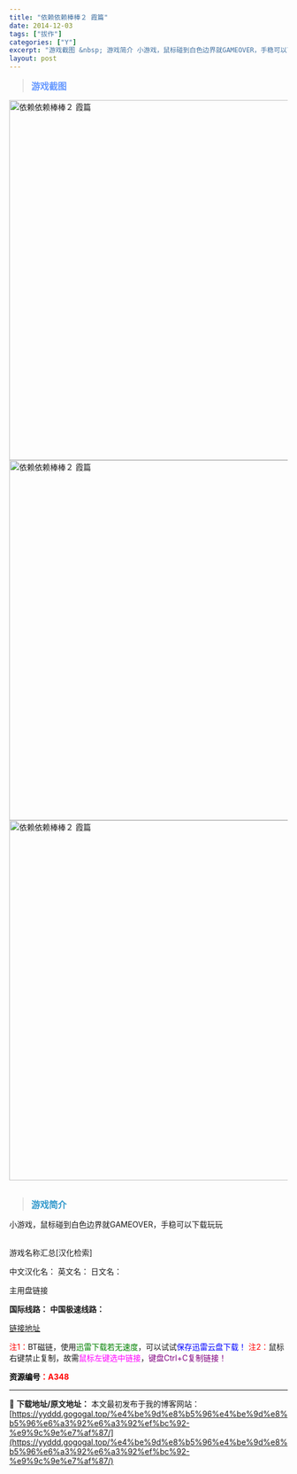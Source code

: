 ```yaml
---
title: "依赖依赖棒棒２ 霞篇"
date: 2014-12-03
tags: ["拔作"]
categories: ["Y"]
excerpt: "游戏截图 &nbsp; 游戏简介 小游戏，鼠标碰到白色边界就GAMEOVER，手稳可以下载玩玩 &nbsp; 游戏名称汇总[汉化检索] 中文汉化名： 英文名： 日文名： 主用盘链接 国际线路： 中国极速线路： 链接地址 注1：BT磁链，使用迅雷下载若无速度，可以试试保存迅雷云盘下载！ 注2：鼠标右键&hellip;"
layout: post
---
```


<div>
<blockquote><b><span style="font-size: 12pt; color: #6699ff;">游戏截图</span></b></blockquote>
<div><img title="点击放大" src="https://yyddd.gogogal.top/wp-content/uploads/2025/04/20250430_681202c798b2e.webp" alt="依赖依赖棒棒２ 霞篇" width="650" /></div>
<div><img title="点击放大" src="https://yyddd.gogogal.top/wp-content/uploads/2025/04/20250430_681202c8c0181.webp" alt="依赖依赖棒棒２ 霞篇" width="650" /></div>
<div><img title="点击放大" src="https://yyddd.gogogal.top/wp-content/uploads/2025/04/20250430_681202ca1a642.webp" alt="依赖依赖棒棒２ 霞篇" width="650" /></div>
&nbsp;
<blockquote><b><span style="font-size: 12pt; color: #3399cc;">游戏简介</span></b></blockquote>
<div>小游戏，鼠标碰到白色边界就GAMEOVER，手稳可以下载玩玩</div>
&nbsp;

游戏名称汇总[汉化检索]

中文汉化名：
英文名：
日文名：
</div>
<div class="panel panel-primary">
<div class="panel-heading">主用盘链接</div>
<div class="panel-body">

<b>国际线路：</b>
<b>中国极速线路：</b>

<!--wechatfans start-->

<a href="https://pan.xunlei.com/s/VOSbdTMalbiSJ7wuPH7FxkmcA1?pwd=rukw#">链接地址</a>

<!--wechatfans end-->
<span style="color: #ff0000;">注1：</span>BT磁链，使用<span style="color: #008000;">迅雷下载若无速度</span>，可以试试<span style="color: #0000ff;">保存迅雷云盘下载！</span>
<span style="color: #ff0000;">注2：</span>鼠标右键禁止复制，故需<span style="color: #ff00ff;">鼠标左键选中链接</span>，<span style="color: #800080;">键盘Ctrl+C复制链接！</span>

</div>
<div class="panel-footer"><span style="color: #ff0000;"><b><span style="color: #000000;">资源编号</span>：A348</b></span></div>
</div>

---
📖 **下载地址/原文地址：** 本文最初发布于我的博客网站：[https://yyddd.gogogal.top/%e4%be%9d%e8%b5%96%e4%be%9d%e8%b5%96%e6%a3%92%e6%a3%92%ef%bc%92-%e9%9c%9e%e7%af%87/](https://yyddd.gogogal.top/%e4%be%9d%e8%b5%96%e4%be%9d%e8%b5%96%e6%a3%92%e6%a3%92%ef%bc%92-%e9%9c%9e%e7%af%87/)
